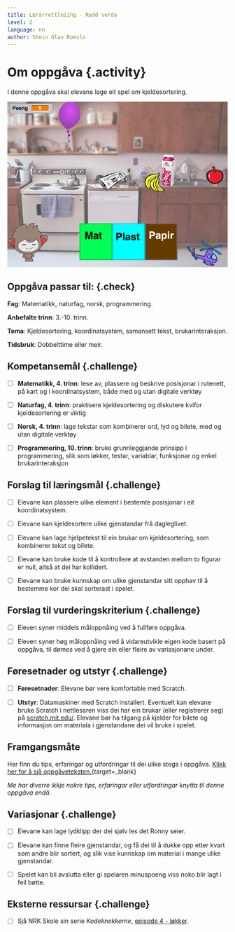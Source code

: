 ```yaml
---
title: Lærarrettleiing - Redd verda
level: 2
language: nn
author: Stein Olav Romslo
---
```



# Om oppgåva {.activity}

I denne oppgåva skal elevane lage eit spel om kjeldesortering.

![Illustrasjon av eit ferdig kjeldesorteringsspel](reddverden.png)

## Oppgåva passar til: {.check}

__Fag__: Matematikk, naturfag, norsk, programmering.

__Anbefalte trinn__: 3.-10. trinn.

__Tema__: Kjeldesortering, koordinatsystem, samansett tekst, brukarinteraksjon.

__Tidsbruk__: Dobbelttime eller meir.

## Kompetansemål {.challenge}

- [ ] __Matematikk, 4. trinn__: lese av, plassere og beskrive posisjonar i
  rutenett, på kart og i koordinatsystem, både med og utan digitale verktøy

- [ ] __Naturfag, 4. trinn__: praktisere kjeldesortering og diskutere kvifor
  kjeldesortering er viktig

- [ ] __Norsk, 4. trinn__: lage tekstar som kombinerer ord, lyd og bilete, med
  og utan digitale verktøy

- [ ] __Programmering, 10. trinn__: bruke grunnleggjande prinsipp i
  programmering, slik som løkker, testar, variablar, funksjonar og enkel
  brukarinteraksjon

## Forslag til læringsmål {.challenge}

- [ ] Elevane kan plassere ulike element i bestemte posisjonar i eit
  koordinatsystem.

- [ ] Elevane kan kjeldesortere ulike gjenstandar frå dagleglivet.

- [ ] Elevane kan lage hjelpetekst til ein brukar om kjeldesortering, som
  kombinerer tekst og bilete.

- [ ] Elevane kan bruke kode til å kontrollere at avstanden mellom to figurar er
  null, altså at dei har kollidert.

- [ ] Elevane kan bruke kunnskap om ulike gjenstandar sitt opphav til å bestemme
  kor dei skal sorterast i spelet.

## Forslag til vurderingskriterium {.challenge}

- [ ] Eleven syner middels måloppnåing ved å fullføre oppgåva.

- [ ] Eleven syner høg måloppnåing ved å vidareutvikle eigen kode basert på
  oppgåva, til dømes ved å gjere ein eller fleire av variasjonane under.

## Føresetnader og utstyr {.challenge}

- [ ] __Føresetnader__: Elevane bør vere komfortable med Scratch.

- [ ] __Utstyr__: Datamaskiner med Scratch installert. Eventuelt kan elevane
  bruke Scratch i nettlesaren viss dei har ein brukar (eller registrerer seg) på
  [scratch.mit.edu/](https://scratch.mit.edu/). Elevane bør ha tilgang på
  kjelder for bilete og informasjon om materiala i gjenstandane dei vil bruke i
  spelet.

## Framgangsmåte

Her finn du tips, erfaringar og utfordringar til dei ulike stega i oppgåva.
[Klikk her for å sjå
oppgåveteksten.](../reddverden/reddverden_nn.html){target=_blank}

_Me har diverre ikkje nokre tips, erfaringar eller utfordringar knytta til denne
oppgåva endå._

## Variasjonar {.challenge}

- [ ] Elevane kan lage lydklipp der dei sjølv les det Ronny seier.

- [ ] Elevane kan finne fleire gjenstandar, og få dei til å dukke opp etter
  kvart som andre blir sortert, og slik vise kunnskap om material i mange ulike
  gjenstandar.

- [ ] Spelet kan bli avslutta eller gi spelaren minuspoeng viss noko blir lagt i
  feil bøtte.

## Eksterne ressursar {.challenge}

- [ ] Sjå NRK Skole sin serie *Kodeknekkerne*, [episode 4 -
  løkker](https://www.nrk.no/skole/xl/kodeknekkerne-1.13033753#Episode%204).
